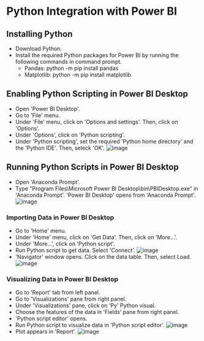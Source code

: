 # Python Integration with Power BI

## Installing Python 
- Download Python.
- Install the required Python packages for Power BI by running the following commands in command prompt.
  * Pandas: python -m pip install pandas
  * Matplotlib: python -m pip install matplotlib

## Enabling Python Scripting in Power BI Desktop
- Open 'Power BI Desktop'.
- Go to 'File' menu.
- Under 'File' menu, click on 'Options and settings'. Then, click on 'Options'.
- Under 'Options', click on 'Python scripting'.
- Under 'Python scripting', set the required 'Python home directory' and the 'Python IDE'. Then, seleck 'OK'.
![image](https://user-images.githubusercontent.com/49337890/147581759-ceb55425-b366-4393-9b5f-7e4c49b004d1.png)

## Running Python Scripts in Power BI Desktop
- Open 'Anaconda Prompt'.
- Type "Program Files\Microsoft Power BI Desktop\bin\PBIDesktop.exe" in 'Anaconda Prompt'. 'Power BI Desktop' opens from 'Anaconda Prompt'.
![image](https://user-images.githubusercontent.com/49337890/147568537-64775d33-35f3-4836-b1d2-eae87a1387b2.png)

### Importing Data in Power BI Desktop
- Go to 'Home' menu.
- Under 'Home' menu, click on 'Get Data'. Then, click on 'More...'.
- Under 'More...', click on 'Python script'.
- Run Python script to get data. Select 'Connect'.
![image](https://user-images.githubusercontent.com/49337890/147578131-2f76b68b-b947-4913-8501-667dce4f991f.png)
- 'Navigator' window opens. Click on the data table. Then, select Load.
![image](https://user-images.githubusercontent.com/49337890/147578746-9b3dc67c-5f80-460c-8f24-032807d2d5db.png)

### Visualizing Data in Power BI Desktop
- Go to 'Report' tab from left panel.
- Go to 'Visualizations' pane from right panel.
- Under 'Visualizations' pane, click on 'Py' Python visual.
- Choose the features of the data in 'Fields' pane from right panel.
- 'Python script editor' opens.
- Run Python script to visualize data in 'Python script editor'. 
![image](https://user-images.githubusercontent.com/49337890/147581067-5cf0ad69-903d-4ab2-9423-03c6fcf170be.png)
- Plot appears in 'Report'.
![image](https://user-images.githubusercontent.com/49337890/147581283-ab89d1d4-b81f-46ff-87bf-83699621f8d7.png) 

